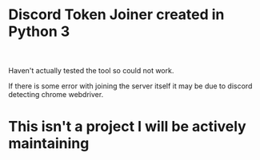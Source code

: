 # Discord Token Joiner created in Python 3<br><br>

Haven't actually tested the tool so could not work.<br>

If there is some error with joining the server itself it may be due to discord detecting chrome webdriver.<br>

# This isn't a project I will be actively maintaining
